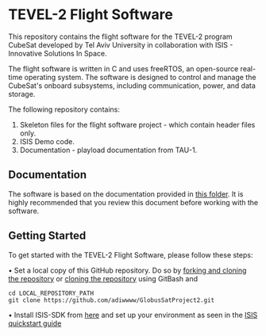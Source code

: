 # TEVEL-2 Flight Software
This repository contains the flight software for the TEVEL-2 program CubeSat developed by Tel Aviv University in collaboration with ISIS - Innovative Solutions In Space.

The flight software is written in C and uses freeRTOS, an open-source real-time operating system. The software is designed to control and manage the CubeSat's onboard subsystems, including communication, power, and data storage.

The following repository contains:
1. Skeleton files for the flight software project - which contain header files only.
2. ISIS Demo code.
3. Documentation - playload documentation from TAU-1.

## Documentation
The software is based on the documentation provided in [this folder](https://drive.google.com/file/d/1S1JTHGlHGBIdDuXs49dvlr_Vj969hPQx/view
). It is highly recommended that you review this document before working with the software.

## Getting Started
To get started with the TEVEL-2 Flight Software, please follow these steps:

• Set a local copy of this GitHub repository. Do so by [forking and cloning the repository](https://docs.github.com/en/get-started/quickstart/fork-a-repo) or [cloning the repository](https://docs.github.com/en/github/creating-cloning-and-archiving-repositories/cloning-a-repository) using GitBash and 
```
cd LOCAL_REPOSITORY_PATH
git clone https://github.com/adiwwww/GlobusSatProject2.git
```
• Install ISIS-SDK from [here](https://drive.google.com/file/d/0B0gJIJIi4GEBcV91cWlNTTQ3Tnc/view?usp=drive_link&resourcekey=0-4HGLfnsb0zMTF5DQNIoXMg) and set up your environment as seen in the [ISIS quickstart guide](https://drive.google.com/file/d/1y2gOld5oa4XrHUUzJRc_xc5E65OoDaRe/view?usp=drive_link)